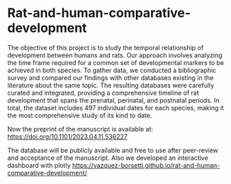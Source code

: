 # Rat-and-human-comparative-development
The objective of this project is to study the temporal relationship of development between humans and rats.  Our approach involves analyzing the time frame required for a common set of developmental markers to be achieved in both species. To gather data, we conducted a bibliographic survey and compared our findings with other databases existing in the literature about the same topic. The resulting databases were carefully curated and integrated, providing a comprehensive timeline of rat development that spans the prenatal, perinatal, and postnatal periods. In total, the dataset includes 497 individual dates for each species, making it the most comprehensive study of its kind to date.

Now the preprint of the manuscript is available at: https://doi.org/10.1101/2023.04.11.536227

The database will be publicly available and free to use after peer-review and acceptance of the manuscript.
Also we developed an interactive dashboard with plotly
https://vazquez-borsetti.github.io/rat-and-human-comparative-development/
